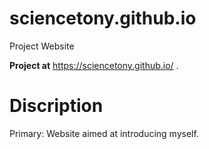 # sciencetony.github.io
Project Website 

__Project at__ https://sciencetony.github.io/ .

# Discription 
Primary: Website aimed at introducing myself. 
